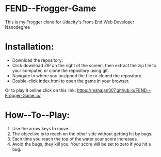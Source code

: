 # FEND--Frogger-Game

This is my Frogger clone for Udacity's Front-End Web Developer Nanodegree


# Installation:

* Download the repository:
* Click download ZIP on the right of the screen, then extract the zip file to your computer, or clone the repository using git.
* Navigate to where you unzipped the file or cloned the repository.
* Double-click index.html to open the game in your browser.

Or to play it online click on this link: https://mahajan007.github.io/FEND--Frogger-Game.io/


# How--To--Play:

1. Use the arrow keys to move.
2. The objective is to reach on the other side without getting hit by bugs.
3. Each time you reach the top of the water your score increases.
4. Avoid the bugs, they kill you. Your score will be set to zero if you hit a bug. 
